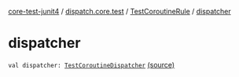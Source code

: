 [core-test-junit4](../../index.md) / [dispatch.core.test](../index.md) / [TestCoroutineRule](index.md) / [dispatcher](./dispatcher.md)

# dispatcher

`val dispatcher: `[`TestCoroutineDispatcher`](https://kotlin.github.io/kotlinx.coroutines/kotlinx-coroutines-core/kotlinx.coroutines.test/-test-coroutine-dispatcher/index.html) [(source)](https://github.com/RBusarow/Dispatch/tree/master/core-test-junit4/src/main/java/dispatch/core/test/TestCoroutineRule.kt#L62)